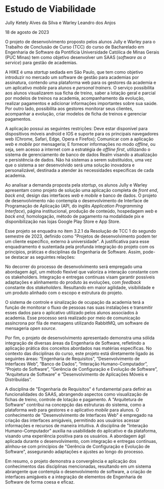 # Estudo de Viabilidade
Jully Ketely Alves da Silva e Warley Leandro dos Anjos

18 de agosto de 2023

O projeto de desenvolvimento proposto pelos alunos Jully e Warley para o Trabalho de Conclusão de Curso (TCC) do curso de Bacharelado em Engenharia de Software da Pontifícia Universidade Católica de Minas Gerais (PUC Minas) tem como objetivo desenvolver um SAAS (_software as a service_) para gestão de academias. 

A HIKE é uma _startup_ sediada em São Paulo, que tem como objetivo introduzir no mercado um software de gestão para academias por assinatura, contendo uma plataforma web para os gestores da academia e um aplicativo _mobile_ para alunos e _personal trainers_.
O serviço possibilita aos alunos visualizarem sua ficha de treino, saber a lotação geral e parcial por modelos de treinos na academia, acompanhamento da evolução, realizar pagamentos e adicionar informações importantes sobre sua saúde. Por outro lado, possibilita aos gestores monitorar seus clientes, acompanhar a evolução, criar modelos de ficha de treinos e gerenciar pagamentos.

A aplicação possui as seguintes restrições: Deve estar disponível para dispositivos móveis android e IOS e suporte para os principais navegadores web (Chrome, Safari, Edge, Opera e Firefox); Comunicar com a aplicação _web_ e _mobile_ por mensageria; E fornecer informações no modo _offline_, ou seja, sem acesso a internet com a estratégia de _offline first_, utilizando o sistema de gerenciamento de banco de dados Realm visando a atualização e persistência de dados.
Não há sistemas a serem substituídos, uma vez que o sistema a ser desenvolvido será uma solução inovadora e personalizável, destinada a atender às necessidades específicas de cada academia.

Ao analisar a demanda proposta pela _startup_, os alunos Jully e Warley apresentam como projeto de solução uma aplicação completa de _front end_, _back end_, design das interfaces _web_ e _mobile_ e banco de dados. O projeto de desenvolvimento não contempla o desenvolvimento de Interface de Programação de Aplicação (API, do inglês _Application Programming Interface_), página institucional, produção de conteúdo, hospedagem _web_ e _back end_, homologação, método de pagamento na modalidade pix e disponibilização nas lojas Google Play Store e App Store.

Esse projeto se enquadra no item 3.2.1 da Resolução de TCC 1 do segundo semestre de 2023, definido como "Projetos de desenvolvimento podem ter um cliente específico, externo à universidade". A justificativa para esse enquadramento é sustentada pela profunda integração do projeto com os princípios, práticas e disciplinas da Engenharia de Software. Assim, pode-se destacar as seguintes relações:

No decorrer do processo de desenvolvimento será empregado uma abordagem ágil, um método flexível que valoriza a interação constante com os stakeholders. Integração e entregas contínuas visam garantir possíveis adaptações e alinhamento do produto às evoluções, com _feedback_ constante dos _stakeholders_. Resultando em maior agilidade, visibilidade e um produto alinhado com o escopo e estrutura do projeto.

O sistema de controle e sinalização de ocupação da academia terá a função de monitorar o fluxo de pessoas nas suas instalações e transmitir esses dados para o aplicativo utilizado pelos alunos associados à academia. Esse processo será realizado por meio de comunicação assíncrona por fila de mensagens utilizando RabbitMQ, um software de mensageria _open source_.

Por fim, o projeto de desenvolvimento apresentado demonstra uma sólida integração de diversas áreas da Engenharia de Software, refletindo a aplicação prática dos conceitos abordados nas matérias específicas.
No contexto das disciplinas do curso, este projeto está diretamente ligado às seguintes áreas: “Engenharia de Requisitos”, “Desenvolvimento de Interfaces Web”, “Banco de Dados”, “Interação Humano-Computador”, “Projeto de Software”, “Gerência de Configuração e Evolução de Software”, “Arquitetura de Software” e “Desenvolvimento de Aplicações Móveis e Distribuídas”.

A disciplina de "Engenharia de Requisitos" é fundamental para definir as funcionalidades do SAAS, abrangendo aspectos como visualização de fichas de treino, controle de lotação e pagamento. A "Arquitetura de Software" contribui na concepção das estruturas do sistema, como a plataforma _web_ para gestores e o aplicativo _mobile_ para alunos.
O conhecimento de "Desenvolvimento de Interfaces Web" é empregado na criação das interfaces amigáveis, permitindo aos usuários acessar informações e recursos de maneira intuitiva. A disciplina de "Interação Humano-Computador"  auxilia na usabilidade do aplicativo e da plataforma, visando uma experiência positiva para os usuários.
A abordagem ágil aplicada durante o desenvolvimento, com integração e entregas contínuas, alinhou-se com princípios de "Gerência de Configuração e Evolução de Software", assegurando adaptações e ajustes ao longo do processo.

Em resumo, o projeto demonstra a convergência e aplicação dos conhecimentos das disciplinas mencionadas, resultando em um sistema abrangente que contempla o desenvolvimento de software, a criação de interfaces amigáveis e a integração de elementos de Engenharia de Software de forma coesa e eficaz.
